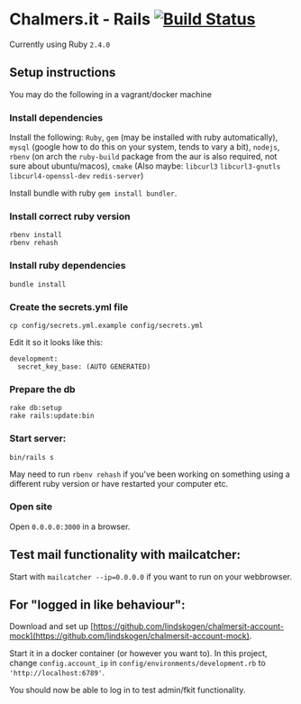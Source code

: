 # Chalmers.it - Rails [![Build Status](https://travis-ci.org/cthit/chalmersit-rails.svg?branch=develop)](https://travis-ci.org/cthit/chalmersit-rails)

Currently using Ruby `2.4.0`

## Setup instructions

You may do the following in a vagrant/docker machine

### Install dependencies
Install the following: `Ruby`, `gem` (may be installed with ruby automatically), `mysql` (google how to do this on your system, tends to vary a bit), `nodejs`, `rbenv` (on arch the `ruby-build` package from the aur is also required, not sure about ubuntu/macos), `cmake`
(Also maybe: `libcurl3` `libcurl3-gnutls` `libcurl4-openssl-dev` `redis-server`)

Install bundle with ruby `gem install bundler`.

### Install correct ruby version
```
rbenv install
rbenv rehash
```

### Install ruby dependencies
`bundle install`


### Create the secrets.yml file
`cp config/secrets.yml.example config/secrets.yml`

Edit it so it looks like this:
```
development:
  secret_key_base: (AUTO GENERATED)
```

### Prepare the db
```
rake db:setup
rake rails:update:bin
```

### Start server:
`bin/rails s`

May need to run `rbenv rehash` if you've been working on something using a different ruby version or have restarted your computer etc.

### Open site
Open `0.0.0.0:3000` in a browser.

## Test mail functionality with mailcatcher:
Start with `mailcatcher --ip=0.0.0.0` if you want to run on your webbrowser.

## For "logged in like behaviour":
Download and set up [https://github.com/lindskogen/chalmersit-account-mock](https://github.com/lindskogen/chalmersit-account-mock).

Start it in a docker container (or however you want to). In this project, change `config.account_ip` in `config/environments/development.rb` to `'http://localhost:6789'`.

You should now be able to log in to test admin/fkit functionality.
